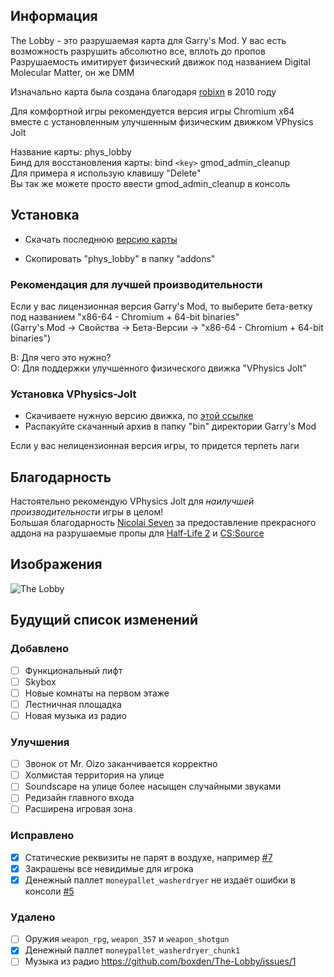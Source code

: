 ## Информация

The Lobby - это разрушаемая карта для Garry's Mod. У вас есть возможность разрушить абсолютно все, вплоть до пропов  
Разрушаемость имитирует физический движок под названием Digital Molecular Matter, он же DMM

Изначально карта была создана благодаря [robixn](https://www.youtube.com/watch?v=N7MYttLnHpA) в 2010 году

Для комфортной игры рекомендуется версия игры Chromium x64 вместе с установленным улучшенным физическим движком VPhysics Jolt

Название карты: phys_lobby  
Бинд для восстановления карты: bind `<key>` gmod_admin_cleanup  
Для примера я использую клавишу "Delete"  
Вы так же можете просто ввести gmod_admin_cleanup в консоль

## Установка

+ Скачать последнюю [версию карты](https://github.com/boxden/The-Lobby/releases/download/phys_lobby/the_lobby_2886996246.7z)

+ Скопировать "phys_lobby" в папку "addons"

### Рекомендация для лучшей производительности

Если у вас лицензионная версия Garry's Mod, то выберите бета-ветку под названием "x86-64 - Chromium + 64-bit binaries"  
(Garry's Mod -> Свойства -> Бета-Версии -> "x86-64 - Chromium + 64-bit binaries")

В: Для чего это нужно?  
О: Для поддержки улучшенного физического движка "VPhysics Jolt"

### Установка VPhysics-Jolt

+ Скачиваете нужную версию движка, по [этой ссылке](https://github.com/Joshua-Ashton/VPhysics-Jolt/releases/)
+ Распакуйте скачанный архив в папку "bin" директории Garry's Mod

Если у вас нелицензионная версия игры, то придется терпеть лаги

## Благодарность

Настоятельно рекомендую VPhysics Jolt для _наилучшей производительности_ игры в целом!  
Большая благодарность [Nicolai Seven](https://steamcommunity.com/id/nicolai_seven) за предоставление прекрасного аддона на разрушаемые пропы для [Half-Life 2](https://steamcommunity.com/sharedfiles/filedetails/?id=767948098) и [CS:Source](https://steamcommunity.com/sharedfiles/filedetails/?id=2701419409)

## Изображения

![The Lobby](https://all-mods.ru/wp-content/uploads/2022/11/phys_lobby.gif)

## Будущий список изменений

### Добавлено

- [ ] Функциональный лифт
- [ ] Skybox
- [ ] Новые комнаты на первом этаже
- [ ] Лестничная площадка
- [ ] Новая музыка из радио

### Улучшения

- [ ] Звонок от Mr. Oizo заканчивается корректно
- [ ] Холмистая территория на улице
- [ ] Soundscape на улице более насыщен случайными звуками
- [ ] Редизайн главного входа
- [ ] Расширена игровая зона

### Исправлено

- [x] Статические реквизиты не парят в воздухе, например [#7](https://github.com/boxden/The-Lobby/issues/7)
- [x] Закрашены все невидимые для игрока
- [x] Денежный паллет `moneypallet_washerdryer` не издаёт ошибки в консоли [#5](https://github.com/boxden/The-Lobby/issues/5)

### Удалено

- [ ] Оружия `weapon_rpg`, `weapon_357` и `weapon_shotgun`
- [x] Денежный паллет `moneypallet_washerdryer_chunk1`
- [ ] Музыка из радио https://github.com/boxden/The-Lobby/issues/1